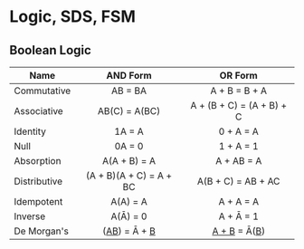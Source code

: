 # Logic, SDS, FSM

## Boolean Logic

| Name         |          AND Form          |          OR Form           |
| ------------ | :------------------------: | :------------------------: |
| Commutative  |          AB = BA           |       A + B = B + A        |
| Associative  |       AB(C) = A(BC)        | A + (B + C) = (A + B) + C  |
| Identity     |           1A = A           |         0 + A = A          |
| Null         |           0A = 0           |         1 + A = 1          |
| Absorption   |        A(A + B) = A        |         A + AB = A         |
| Distributive |  (A + B)(A + C) = A + BC   |     A(B + C) = AB + AC     |
| Idempotent   |          A(A) = A          |         A + A = A          |
| Inverse      |          A(Ā) = 0          |         A + Ā = 1          |
| De Morgan's  | (<u>AB</u>) = Ā + <u>B</u> | <u>A + B</u> = Ā(<u>B</u>) |



